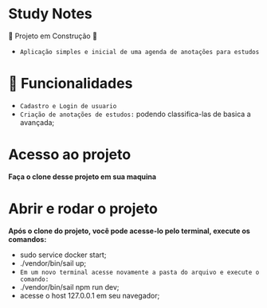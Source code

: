 # Study Notes

:construction: Projeto em Construção :construction:

- `Aplicação simples e inicial de uma agenda de anotações para estudos`

# :hammer: Funcionalidades

- `Cadastro e Login de usuario`
- `Criação de anotações de estudos:` podendo classifica-las de basica a avançada;

# Acesso ao projeto

**Faça o clone desse projeto em sua maquina**

# Abrir e rodar o projeto

**Após o clone do projeto, você pode acesse-lo pelo terminal, execute os comandos:**

- sudo service docker start;
- ./vendor/bin/sail up;
- `Em um novo terminal acesse novamente a pasta do arquivo e execute o comando:`
- ./vendor/bin/sail npm run dev;
- acesse o host 127.0.0.1 em seu navegador;
